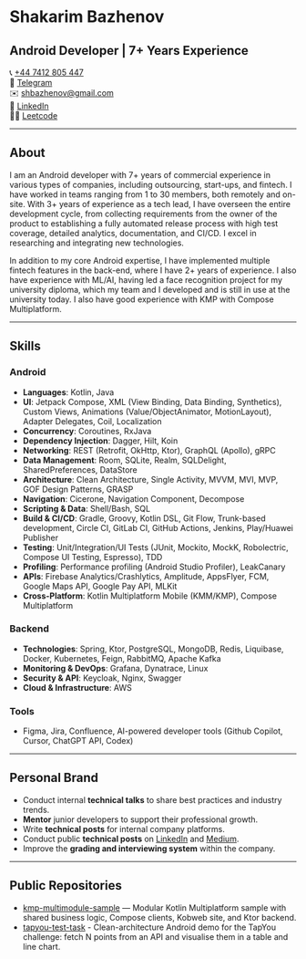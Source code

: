# Shakarim Bazhenov

## Android Developer | 7+ Years Experience

📞 [+44 7412 805 447](https://wa.me/447412805447)  
💬 [Telegram](t.me/shbazhenov)  
✉️ [shbazhenov@gmail.com](mailto:shbazhenov@gmail.com)  
🔗 [LinkedIn](https://www.linkedin.com/in/shakarim-bazhenov/)  
👨‍💻 [Leetcode](https://leetcode.com/u/shbazhenov/)  

---

## About
I am an Android developer with 7+ years of commercial experience in various types of companies, including outsourcing, start-ups, and fintech. I have worked in teams ranging from 1 to 30 members, both remotely and on-site. With 3+ years of experience as a tech lead, I have overseen the entire development cycle, from collecting requirements from the owner of the product to establishing a fully automated release process with high test coverage, detailed analytics, documentation, and CI/CD. I excel in researching and integrating new technologies.

In addition to my core Android expertise, I have implemented multiple fintech features in the back-end, where I have 2+ years of experience. I also have experience with ML/AI, having led a face recognition project for my university diploma, which my team and I developed and is still in use at the university today. I also have good experience with KMP with Compose Multiplatform.

---

## Skills

### **Android**
- **Languages**: Kotlin, Java
- **UI**: Jetpack Compose, XML (View Binding, Data Binding, Synthetics), Custom Views, Animations (Value/ObjectAnimator, MotionLayout), Adapter Delegates, Coil, Localization
- **Concurrency**: Coroutines, RxJava
- **Dependency Injection**: Dagger, Hilt, Koin
- **Networking**: REST (Retrofit, OkHttp, Ktor), GraphQL (Apollo), gRPC
- **Data Management**: Room, SQLite, Realm, SQLDelight, SharedPreferences, DataStore
- **Architecture**: Clean Architecture, Single Activity, MVVM, MVI, MVP, GOF Design Patterns, GRASP
- **Navigation**: Cicerone, Navigation Component, Decompose
- **Scripting & Data**: Shell/Bash, SQL
- **Build & CI/CD**: Gradle, Groovy, Kotlin DSL, Git Flow, Trunk-based development, Circle CI, GitLab CI, GitHub Actions, Jenkins, Play/Huawei Publisher
- **Testing**: Unit/Integration/UI Tests (JUnit, Mockito, MockK, Robolectric, Compose UI Testing, Espresso), TDD
- **Profiling**: Performance profiling (Android Studio Profiler), LeakCanary
- **APIs**: Firebase Analytics/Crashlytics, Amplitude, AppsFlyer, FCM, Google Maps API, Google Pay API, MLKit
- **Cross-Platform**: Kotlin Multiplatform Mobile (KMM/KMP), Compose Multiplatform

### **Backend**
- **Technologies**: Spring, Ktor, PostgreSQL, MongoDB, Redis, Liquibase, Docker, Kubernetes, Feign, RabbitMQ, Apache Kafka
- **Monitoring & DevOps**: Grafana, Dynatrace, Linux
- **Security & API**: Keycloak, Nginx, Swagger
- **Cloud & Infrastructure**: AWS

### **Tools**
- Figma, Jira, Confluence, AI-powered developer tools (Github Copilot, Cursor, ChatGPT API, Codex)

---

## Personal Brand
- Conduct internal **technical talks** to share best practices and industry trends.
- **Mentor** junior developers to support their professional growth.
- Write **technical posts** for internal company platforms.
- Conduct public **technical posts** on [LinkedIn](https://www.linkedin.com/in/shakarim-bazhenov/) and [Medium](https://medium.com/@shbazhenov).
- Improve the **grading and interviewing system** within the company.

---

## Public Repositories
- [kmp-multimodule-sample](https://github.com/shaka-it/kmp-multimodule-sample) — Modular Kotlin Multiplatform sample with shared business logic, Compose clients, Kobweb site, and Ktor backend.
- [tapyou-test-task](https://github.com/shaka-it/tapyou-test-task) - Clean-architecture Android demo for the TapYou challenge: fetch N points from an API and visualise them in a table and line chart.
